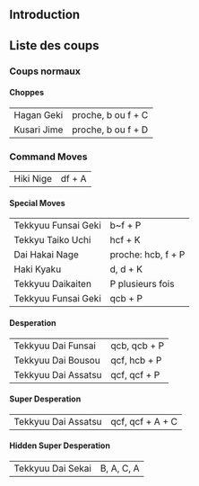 ## Introduction

## Liste des coups

### Coups normaux

#### Choppes

|             |                    |
|-------------|--------------------|
| Hagan Geki  | proche, b ou f + C |
| Kusari Jime | proche, b ou f + D |

### Command Moves

|           |        |
|-----------|--------|
| Hiki Nige | df + A |

#### Special Moves

|                     |                    |
|---------------------|--------------------|
| Tekkyuu Funsai Geki | b\~f + P           |
| Tekkyu Taiko Uchi   | hcf + K            |
| Dai Hakai Nage      | proche: hcb, f + P |
| Haki Kyaku          | d, d + K           |
| Tekkyuu Daikaiten   | P plusieurs fois   |
| Tekkyuu Funsai Geki | qcb + P            |

#### Desperation

|                     |              |
|---------------------|--------------|
| Tekkyuu Dai Funsai  | qcb, qcb + P |
| Tekkyuu Dai Bousou  | qcf, hcb + P |
| Tekkyuu Dai Assatsu | qcf, qcf + P |

#### Super Desperation

|                     |                  |
|---------------------|------------------|
| Tekkyuu Dai Assatsu | qcf, qcf + A + C |

#### Hidden Super Desperation

|                   |            |
|-------------------|------------|
| Tekkyuu Dai Sekai | B, A, C, A |
